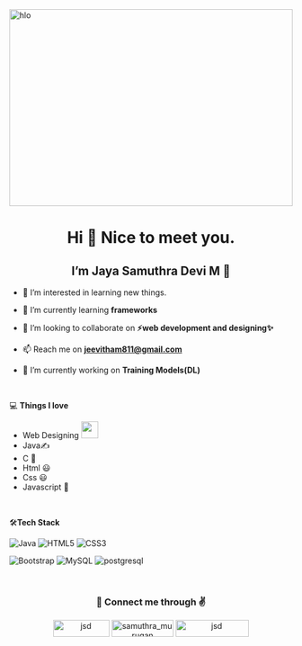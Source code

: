 
<img align="center" src="https://www.danielhonrade.com/wp-content/uploads/2020/09/Web-development-1.jpg" alt="hlo" height="350" width="100%">


<h1 align="center">Hi 👋 Nice to meet you.<br></h1>
 <h2 align="center"> I’m Jaya Samuthra Devi M 💖</h2>



- 👀 I’m interested in learning new things.

- 🌱 I’m currently learning **frameworks**

- 💞️ I’m looking to collaborate on **⚡web development and designing✨**

- 📫 Reach me on **jeevitham811@gmail.com**

- 🔭 I’m currently working on **Training Models(DL)**

<br>
  
  💻 **Things I love**
- Web Designing <img src="https://media.giphy.com/media/WUlplcMpOCEmTGBtBW/giphy.gif" width="30"> 
- Java✍️
- C 🧐
- Html 😃
- Css 😃
- Javascript 🧐

<br> 

🛠**Tech Stack**

  ![Java](https://img.shields.io/badge/-Python-000000?style=flat&logo=python)
  ![HTML5](https://img.shields.io/badge/-HTML5-000000?style=flat&logo=HTML5)
  ![CSS3](https://img.shields.io/badge/-CSS3-000000?style=flat&logo=CSS3)

  ![Bootstrap](https://img.shields.io/badge/-Bootstrap-000000?style=flat&logo=bootstrap)
  ![MySQL](https://img.shields.io/badge/-MySQL-000000?style=flat&logo=MySQL)
  ![postgresql](https://img.shields.io/badge/postgresql-000000?style=flat-square&logo=postgresql)
  
  <br>

<h3 align="center"> 🤞 Connect me through ✌</h3>
<p align="center">
<a href="https://linkedin.com/in/JayaSamuthraDevi" target="blank"><img align="center" src="https://img.shields.io/badge/LinkedIn-0077B5?style=for-the-badge&logo=linkedin&logoColor=white" alt="jsd" height="30" width="100" /></a>
<a href="https://instagram.com/samuthra_murugan" target="blank"><img align="center" src="https://img.shields.io/badge/Instagram-E4405F?style=for-the-badge&logo=instagram&logoColor=white" alt="samuthra_murugan" height="30" width="110" /></a>
<a href="https://https://www.hackerrank.com/JayaSamuthra?hr_r=1" target="blank"><img align="center" src="https://img.shields.io/badge/HackerRank-00EA64.svg?style=for-the-badge&logo=HackerRank&logoColor=white" alt="jsd" height="30" width="130" /></a>
</p>

<br> 



